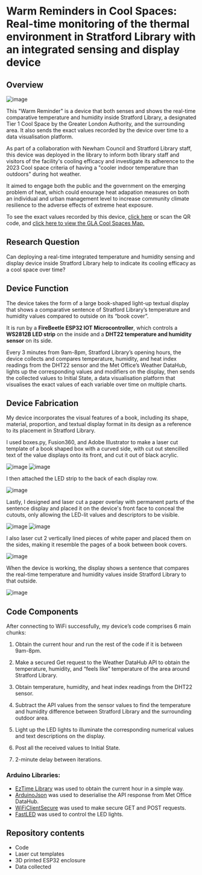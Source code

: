 # Warm Reminders in Cool Spaces: Real-time monitoring of the thermal environment in Stratford Library with an integrated sensing and display device

## Overview

![image](https://github.com/ssfc59/dissertation/assets/114293506/1d4e8da8-9b59-4a22-a1a1-ab6bcda99a06)

This "Warm Reminder" is a device that both senses and shows the real-time comparative temperature and humidity inside Stratford Library, a designated Tier 1 Cool Space by the Greater London Authority, and the surrounding area. It also sends the exact values recorded by the device over time to a data visualisation platform.

 As part of a collaboration with Newham Council and Stratford Library staff, this device was deployed in the library to inform both library staff and visitors of the facility's cooling efficacy and investigate its adherence to the 2023 Cool space criteria of having a "cooler indoor temperature than outdoors" during hot weather.

It aimed to engage both the public and the government on the emerging problem of heat, which could enourage heat adapation measures on both an individual and urban management level to increase community climate resilience to the adverse effects of extreme heat exposure.

To see the exact values recorded by this device, [click here](https://go.init.st/6woxrdn) or scan the QR code, and [click here to view the GLA Cool Spaces Map.](https://apps.london.gov.uk/cool-spaces/)

## Research Question
Can deploying a real-time integrated temperature and humidity sensing and display device inside Stratford Library help to indicate its cooling efficacy as a cool space over time?

## Device Function
The device takes the form of a large book-shaped light-up textual display that shows a comparative sentence of Stratford Library’s temperature and humidity values compared to outside on its “book cover”. 

It is run by a **FireBeetle ESP32 IOT Microcontroller**, which controls a **WS2812B LED strip** on the inside and a **DHT22 temperature and humidity sensor** on its side. 

Every 3 minutes from 9am-8pm, Stratford Library’s opening hours, the device collects and compares temperature, humidity, and heat index readings from the DHT22 sensor and the Met Office’s Weather DataHub, lights up the corresponding values and modifiers on the display, then sends the collected values to Initial State, a data visualisation platform that visualises the exact values of each variable over time on multiple charts.

## Device Fabrication
My device incorporates the visual features of a book, including its shape, material, proportion, and textual display format in its design as a reference to its placement in Stratford Library.

I used boxes.py, Fusion360, and Adobe Illustrator to make a laser cut template of a book shaped box with a curved side, with cut out stencilled text of the value displays onto its front, and cut it out of black acrylic. 

![image](https://github.com/ssfc59/dissertation/assets/114293506/a07bb29a-c4c4-4717-a4d6-c9e9030a4df6)
![image](https://github.com/ssfc59/dissertation/assets/114293506/759ab18f-8b37-40d8-bef8-4715ece600e1)

I then attached the LED strip to the back of each display row.

![image](https://github.com/ssfc59/dissertation/assets/114293506/d77ad8de-451d-4161-9713-f613c7ae1a68)

Lastly, I designed and laser cut a paper overlay with permanent parts of the sentence display and placed it on the device's front face to conceal the cutouts, only allowing the LED-lit values and descriptors to be visible.

![image](https://github.com/ssfc59/dissertation/assets/114293506/aabf1907-3425-4a99-b8bc-e1fee5e3c0c8)
![image](https://github.com/ssfc59/dissertation/assets/114293506/4d6bf1b3-457a-41f8-857c-0e4c8e75eed2)

I also laser cut 2 vertically lined pieces of white paper and placed them on the sides, making it resemble the pages of a book between book covers.

![image](https://github.com/ssfc59/dissertation/assets/114293506/08d5a813-1c18-4a40-b3a9-f44d16c82002)

When the device is working, the display shows a sentence that compares the real-time temperature and humidity values inside Stratford Library to that outside. 

![image](https://github.com/ssfc59/dissertation/assets/114293506/7572d617-b346-4f9d-b744-59d562b0a4cc)


## Code Components
After connecting to WiFi successfully, my device’s code comprises 6 main chunks:

1.	Obtain the current hour and run the rest of the code if it is between 9am-8pm.

2.	Make a secured Get request to the Weather DataHub API to obtain the temperature, humidity, and “feels like” temperature of the area around Stratford Library.

3.	Obtain temperature, humidity, and heat index readings from the DHT22 sensor.

4.	Subtract the API values from the sensor values to find the temperature and humidity difference between Stratford Library and the surrounding outdoor area.

5.	Light up the LED lights to illuminate the corresponding numerical values and text descriptions on the display.

6.	Post all the received values to Initial State.

7.	2-minute delay between iterations.


### Arduino Libraries:

- [EzTime Library](https://github.com/ropg/ezTime) was used to obtain the current hour in a simple way.
- [ArduinoJson](https://arduinojson.org/) was used to deserialise the API response from Met Office DataHub.
- [WiFiClientSecure](https://github.com/espressif/arduino-esp32/blob/master/libraries/WiFiClientSecure/README.md) was used to make secure GET and POST requests.
- [FastLED](https://github.com/FastLED/FastLED) was used to control the LED lights.

## Repository contents
- Code
- Laser cut templates
- 3D printed ESP32 enclosure
- Data collected
